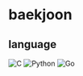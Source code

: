 # baekjoon

## language
![C](https://img.shields.io/badge/-C-A8B9CC?logo=C&logoColor=white&style=flat)  ![Python](https://img.shields.io/badge/-Python-3776AB?logo=Python&logoColor=white&style=flat)  ![Go](https://img.shields.io/badge/-Go-00ADD8?logo=Go&logoColor=white&style=flat)